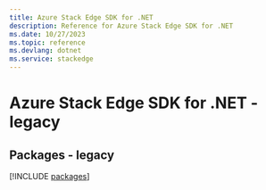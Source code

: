 ```yaml
---
title: Azure Stack Edge SDK for .NET
description: Reference for Azure Stack Edge SDK for .NET
ms.date: 10/27/2023
ms.topic: reference
ms.devlang: dotnet
ms.service: stackedge
---
```

# Azure Stack Edge SDK for .NET - legacy
## Packages - legacy
[!INCLUDE [packages](stack-edge-index.md)]